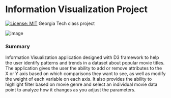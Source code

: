 # Information Visualization Project
[![License: MIT](https://img.shields.io/badge/License-MIT-yellow.svg)](https://opensource.org/licenses/MIT)
Georgia Tech class project

![image](https://user-images.githubusercontent.com/39596241/120133970-22a0fe80-c19b-11eb-9b19-4aba486a511a.png)

### Summary

Information Visualization application designed with D3 framework to help the user identify patterns and trends in a dataset about popular movie titles. The application gives the user the ability to add or remove attributes to the X or Y axis based on which comparisons they want to see, as well as modify the weight of each variable on each axis. It also provides the ability to highlight filter based on movie genre and select an individual movie data point to analyze how it changes as you adjust the parameters.
